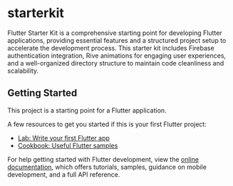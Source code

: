 # starterkit

Flutter Starter Kit is a comprehensive starting point for developing Flutter applications, providing essential features and a structured project setup to accelerate the development process. This starter kit includes Firebase authentication integration, Rive animations for engaging user experiences, and a well-organized directory structure to maintain code cleanliness and scalability.

## Getting Started

This project is a starting point for a Flutter application.

A few resources to get you started if this is your first Flutter project:

- [Lab: Write your first Flutter app](https://docs.flutter.dev/get-started/codelab)
- [Cookbook: Useful Flutter samples](https://docs.flutter.dev/cookbook)

For help getting started with Flutter development, view the
[online documentation](https://docs.flutter.dev/), which offers tutorials,
samples, guidance on mobile development, and a full API reference.
